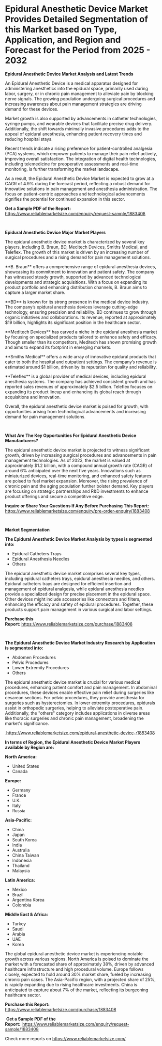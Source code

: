 <p><h1>Epidural Anesthetic Device Market Provides Detailed Segmentation of this Market based on Type, Application, and Region and Forecast for the Period from 2025 - 2032</h1></p><p><strong>Epidural Anesthetic Device Market Analysis and Latest Trends</strong></p>
<p><p>An Epidural Anesthetic Device is a medical apparatus designed for administering anesthetics into the epidural space, primarily used during labor, surgery, or in chronic pain management to alleviate pain by blocking nerve signals. The growing population undergoing surgical procedures and increasing awareness about pain management strategies are driving demand for these devices. </p><p>Market growth is also supported by advancements in catheter technologies, syringe pumps, and wearable devices that facilitate precise drug delivery. Additionally, the shift towards minimally invasive procedures adds to the appeal of epidural anesthesia, enhancing patient recovery times and reducing hospital stays. </p><p>Recent trends indicate a rising preference for patient-controlled analgesia (PCA) systems, which empower patients to manage their pain relief actively, improving overall satisfaction. The integration of digital health technologies, including telemedicine for preoperative assessments and real-time monitoring, is further transforming the market landscape. </p><p>As a result, the Epidural Anesthetic Device Market is expected to grow at a CAGR of 4.9% during the forecast period, reflecting a robust demand for innovative solutions in pain management and anesthesia administration. The focus on patient-centric approaches and technological advancements signifies the potential for continued expansion in this sector.</p></p>
<p><strong>Get a Sample PDF of the Report:&nbsp;</strong> <a href="https://www.reliablemarketsize.com/enquiry/request-sample/1883408?utm_campaign=3182&utm_medium=2&utm_source=Github&utm_content=ia&utm_term=05032025&utm_id=epidural-anesthetic-device">https://www.reliablemarketsize.com/enquiry/request-sample/1883408</a></p>
<p>&nbsp;</p>
<p><strong>Epidural Anesthetic Device Major Market Players</strong></p>
<p><p>The epidural anesthetic device market is characterized by several key players, including B. Braun, BD, Meditech Devices, Smiths Medical, and Teleflex. The growth of this market is driven by an increasing number of surgical procedures and a rising demand for pain management solutions.</p><p>**B. Braun** offers a comprehensive range of epidural anesthesia devices, showcasing its commitment to innovation and patient safety. The company has witnessed steady growth, supported by advanced technological developments and strategic acquisitions. With a focus on expanding its product portfolio and enhancing distribution channels, B. Braun aims to capture a larger market share.</p><p>**BD** is known for its strong presence in the medical device industry. The company’s epidural anesthesia devices leverage cutting-edge technology, ensuring precision and reliability. BD continues to grow through organic initiatives and collaborations. Its revenue, reported at approximately $19 billion, highlights its significant position in the healthcare sector.</p><p>**Meditech Devices** has carved a niche in the epidural anesthesia market by focusing on specialized products tailored to enhance safety and efficacy. Though smaller than its competitors, Meditech has shown promising growth and aims to expand its footprint in emerging markets.</p><p>**Smiths Medical** offers a wide array of innovative epidural products that cater to both the hospital and outpatient settings. The company’s revenue is estimated around $1 billion, driven by its reputation for quality and reliability.</p><p>**Teleflex** is a global provider of medical devices, including epidural anesthesia systems. The company has achieved consistent growth and has reported sales revenues of approximately $2.5 billion. Teleflex focuses on expanding its product lineup and enhancing its global reach through acquisitions and innovation.</p><p>Overall, the epidural anesthetic device market is poised for growth, with opportunities arising from technological advancements and increasing demand for pain management solutions.</p></p>
<p>&nbsp;</p>
<p><strong>What Are The Key Opportunities For Epidural Anesthetic Device Manufacturers?</strong></p>
<p><p>The epidural anesthetic device market is projected to witness significant growth, driven by increasing surgical procedures and advancements in pain management technologies. As of 2023, the market is valued at approximately $1.2 billion, with a compound annual growth rate (CAGR) of around 6% anticipated over the next five years. Innovations such as miniaturized devices, real-time monitoring, and enhanced safety features are poised to fuel market expansion. Moreover, the rising prevalence of chronic pain and the aging population further bolster demand. Key players are focusing on strategic partnerships and R&D investments to enhance product offerings and secure a competitive edge.</p></p>
<p><strong>Inquire or Share Your Questions If Any Before Purchasing This Report:</strong> <a href="https://www.reliablemarketsize.com/enquiry/pre-order-enquiry/1883408?utm_campaign=3182&utm_medium=2&utm_source=Github&utm_content=ia&utm_term=05032025&utm_id=epidural-anesthetic-device">https://www.reliablemarketsize.com/enquiry/pre-order-enquiry/1883408</a></p>
<p>&nbsp;</p>
<p><strong>Market Segmentation</strong></p>
<p><strong>The Epidural Anesthetic Device Market Analysis by types is segmented into:</strong></p>
<p><ul><li>Epidural Catheters Trays</li><li>Epidural Anesthesia Needles</li><li>Others</li></ul></p>
<p><p>The epidural anesthetic device market comprises several key types, including epidural catheters trays, epidural anesthesia needles, and others. Epidural catheters trays are designed for efficient insertion and management of epidural analgesia, while epidural anesthesia needles provide a specialized design for precise placement in the epidural space. Other devices might include accessories like connectors and filters, enhancing the efficacy and safety of epidural procedures. Together, these products support pain management in various surgical and labor settings.</p></p>
<p><strong>Purchase this Report:&nbsp;</strong><a href="https://www.reliablemarketsize.com/purchase/1883408?utm_campaign=3182&utm_medium=2&utm_source=Github&utm_content=ia&utm_term=05032025&utm_id=epidural-anesthetic-device">https://www.reliablemarketsize.com/purchase/1883408</a></p>
<p>&nbsp;</p>
<p><strong>The Epidural Anesthetic Device Market Industry Research by Application is segmented into:</strong></p>
<p><ul><li>Abdomen Procedures</li><li>Pelvic Procedures</li><li>Lower Extremity Procedures</li><li>Others</li></ul></p>
<p><p>The epidural anesthetic device market is crucial for various medical procedures, enhancing patient comfort and pain management. In abdominal procedures, these devices enable effective pain relief during surgeries like cesarean sections. For pelvic procedures, they provide anesthesia for surgeries such as hysterectomies. In lower extremity procedures, epidurals assist in orthopedic surgeries, helping to alleviate postoperative pain. Additionally, the "others" category includes applications in diverse areas like thoracic surgeries and chronic pain management, broadening the market's significance.</p></p>
<p><a href="https://www.reliablemarketsize.com/epidural-anesthetic-device-r1883408?utm_campaign=3182&utm_medium=2&utm_source=Github&utm_content=ia&utm_term=05032025&utm_id=epidural-anesthetic-device">&nbsp;https://www.reliablemarketsize.com/epidural-anesthetic-device-r1883408</a></p>
<p><strong>In terms of Region, the Epidural Anesthetic Device Market Players available by Region are:</strong></p>
<p>
    <p> <strong> North America: </strong>
        <ul>
            <li>United States</li>
            <li>Canada</li>
        </ul>
        </p> 
    <p> <strong> Europe: </strong>
        <ul>
            <li>Germany</li>
            <li>France</li>
            <li>U.K.</li>
            <li>Italy</li>
            <li>Russia</li>
        </ul>
        </p> 
    <p> <strong> Asia-Pacific: </strong>
        <ul>
            <li>China</li>
            <li>Japan</li>
            <li>South Korea</li>
            <li>India</li>
            <li>Australia</li>
            <li>China Taiwan</li>
            <li>Indonesia</li>
            <li>Thailand</li>
            <li>Malaysia</li>
        </ul>
        </p> 
    <p> <strong> Latin America: </strong>
        <ul>
            <li>Mexico</li>
            <li>Brazil</li>
            <li>Argentina Korea</li>
            <li>Colombia</li>
        </ul>
        </p> 
    <p> <strong> Middle East & Africa: </strong>
        <ul>
            <li>Turkey</li>
            <li>Saudi</li>
            <li>Arabia</li>
            <li>UAE</li>
            <li>Korea</li>
        </ul>
    </p>
    </p>
<p><p>The global epidural anesthetic device market is experiencing notable growth across various regions. North America is poised to dominate the market with a forecasted share of approximately 38%, driven by advanced healthcare infrastructure and high procedural volume. Europe follows closely, expected to hold around 30% market share, fueled by increasing chronic pain cases. The Asia-Pacific region, with a projected share of 25%, is rapidly expanding due to rising healthcare investments. China is anticipated to capture about 7% of the market, reflecting its burgeoning healthcare sector.</p></p>
<p><strong>Purchase this Report: </strong><a href="https://www.reliablemarketsize.com/purchase/1883408?utm_campaign=3182&utm_medium=2&utm_source=Github&utm_content=ia&utm_term=05032025&utm_id=epidural-anesthetic-device">https://www.reliablemarketsize.com/purchase/1883408</a></p>
<p>&nbsp;<strong>Get a Sample PDF of the Report:&nbsp;&nbsp;</strong><a href="https://www.reliablemarketsize.com/enquiry/request-sample/1883408?utm_campaign=3182&utm_medium=2&utm_source=Github&utm_content=ia&utm_term=05032025&utm_id=epidural-anesthetic-device">https://www.reliablemarketsize.com/enquiry/request-sample/1883408</a></p>
<p><strong></strong></p>
<p>Check more reports on <a href="https://www.reliablemarketsize.com/?utm_campaign=3182&utm_medium=2&utm_source=Github&utm_content=ia&utm_term=05032025&utm_id=epidural-anesthetic-device">https://www.reliablemarketsize.com/</a></p>